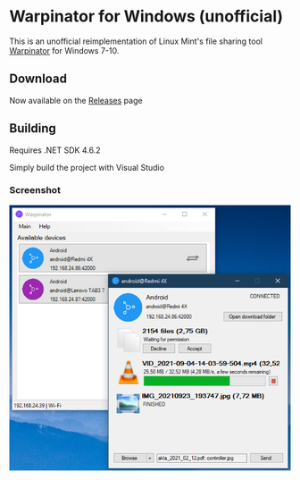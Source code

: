 # Warpinator for Windows (unofficial)

This is an unofficial reimplementation of Linux Mint's file sharing tool [Warpinator](https://github.com/linuxmint/warpinator) for Windows 7-10.

## Download
Now available on the [Releases](https://github.com/slowscript/warpinator-windows/releases) page

## Building
Requires .NET SDK 4.6.2  

Simply build the project with Visual Studio

### Screenshot
![screenshot](screenshot.png)
